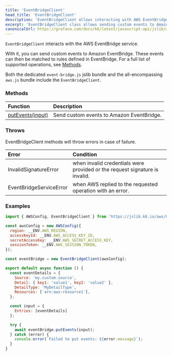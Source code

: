 ```yaml
---
title: 'EventBridgeClient'
head_title: 'EventBridgeClient'
description: 'EventBridgeClient allows interacting with AWS EventBridge service'
excerpt: 'EventBridgeClient class allows sending custom events to Amazon EventBridge so that they can be matched to rules.'
canonicalUrl: https://grafana.com/docs/k6/latest/javascript-api/jslib/aws/eventbridgeclient/
---
```


`EventBridgeClient` interacts with the AWS EventBridge service.

With it, you can send custom events to Amazon EventBridge. These events can then be matched to rules defined in EventBridge. For a full list of supported operations, see [Methods](#methods).

Both the dedicated `event-bridge.js` jslib bundle and the all-encompassing `aws.js` bundle include the `EventBridgeClient`.

### Methods

| Function                                                                                       | Description                                        |
| :--------------------------------------------------------------------------------------------- | :------------------------------------------------- |
| [putEvents(input)](/javascript-api/jslib/aws/eventbridgeclient/eventbridgeclient-putevents/) | Send custom events to Amazon EventBridge. |

### Throws

EventBridgeClient methods will throw errors in case of failure.

| Error                    | Condition                                                                   |
| :----------------------- | :-------------------------------------------------------------------------- |
| InvalidSignatureError    | when invalid credentials were provided or the request signature is invalid. |
| EventBridgeServiceError  | when AWS replied to the requested operation with an error.                  |

### Examples

<CodeGroup labels={[]}>

```javascript
import { AWSConfig, EventBridgeClient } from 'https://jslib.k6.io/aws/0.11.0/event-bridge.js';

const awsConfig = new AWSConfig({
  region: __ENV.AWS_REGION,
  accessKeyId: __ENV.AWS_ACCESS_KEY_ID,
  secretAccessKey: __ENV.AWS_SECRET_ACCESS_KEY,
  sessionToken: __ENV.AWS_SESSION_TOKEN,
});

const eventBridge = new EventBridgeClient(awsConfig);

export default async function () {
  const eventDetails = {
    Source: 'my.custom.source',
    Detail: { key1: 'value1', key2: 'value2' },
    DetailType: 'MyDetailType',
    Resources: ['arn:aws:resource1'],
  };

  const input = {
    Entries: [eventDetails]
  };

  try {
    await eventBridge.putEvents(input);
  } catch (error) {
    console.error(`Failed to put events: ${error.message}`);
  }
}
```

</CodeGroup>